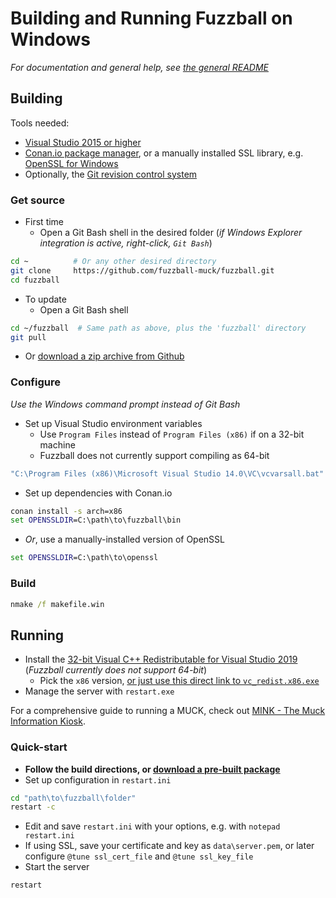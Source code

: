 Building and Running Fuzzball on Windows
===============
*For documentation and general help, see [the general README](README.md)*

## Building
Tools needed:
* [Visual Studio 2015 or higher](https://www.visualstudio.com/downloads/download-visual-studio-vs)
* [Conan.io package manager](https://www.conan.io/downloads), or a manually installed SSL library, e.g. [OpenSSL for Windows](https://wiki.openssl.org/index.php/Binaries)
* Optionally, the [Git revision control system](https://git-scm.com/download/win)

### Get source
* First time
  * Open a Git Bash shell in the desired folder (*if Windows Explorer integration is active, right-click, ```Git Bash```*)
```sh
cd ~          # Or any other desired directory
git clone     https://github.com/fuzzball-muck/fuzzball.git
cd fuzzball
```
* To update
  * Open a Git Bash shell
```sh
cd ~/fuzzball  # Same path as above, plus the 'fuzzball' directory
git pull
```
* Or [download a zip archive from Github](https://github.com/fuzzball-muck/fuzzball/archive/master.zip)

### Configure
*Use the Windows command prompt instead of Git Bash*
* Set up Visual Studio environment variables
  * Use ```Program Files``` instead of ```Program Files (x86)``` if on a 32-bit machine
  * Fuzzball does not currently support compiling as 64-bit
```bat
"C:\Program Files (x86)\Microsoft Visual Studio 14.0\VC\vcvarsall.bat" x86
```
* Set up dependencies with Conan.io
```bat
conan install -s arch=x86
set OPENSSLDIR=C:\path\to\fuzzball\bin
```
* *Or*, use a manually-installed version of OpenSSL
```bat
set OPENSSLDIR=C:\path\to\openssl
```

### Build
```bat
nmake /f makefile.win
```

## Running
* Install the [32-bit Visual C++ Redistributable for Visual Studio 2019](https://www.microsoft.com/en-us/download/details.aspx?id=48145) (*Fuzzball currently does not support 64-bit*)
  * Pick the `x86` version, [or just use this direct link to `vc_redist.x86.exe`](https://aka.ms/vs/16/release/vc_redist.x86.exe)
* Manage the server with ```restart.exe```

For a comprehensive guide to running a MUCK, check out [MINK - The Muck Information Kiosk](http://www.rdwarf.com/users/mink/muckman/).

### Quick-start
* **Follow the build directions, or [download a pre-built package](README.md#downloads)**
* Set up configuration in ```restart.ini```
```bat
cd "path\to\fuzzball\folder"
restart -c
```
* Edit and save ```restart.ini``` with your options, e.g. with ```notepad restart.ini```
* If using SSL, save your certificate and key as ```data\server.pem```, or later configure ```@tune ssl_cert_file``` and ```@tune ssl_key_file```
* Start the server
```bat
restart
```
